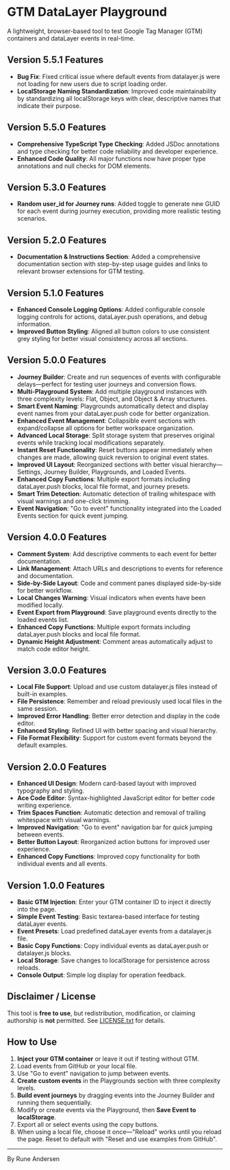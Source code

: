 # GTM DataLayer Playground

A lightweight, browser-based tool to test Google Tag Manager (GTM) containers and dataLayer events in real-time.

## Version 5.5.1 Features

- **Bug Fix**: Fixed critical issue where default events from datalayer.js were not loading for new users due to script loading order.
- **LocalStorage Naming Standardization**: Improved code maintainability by standardizing all localStorage keys with clear, descriptive names that indicate their purpose.

## Version 5.5.0 Features

- **Comprehensive TypeScript Type Checking**: Added JSDoc annotations and type checking for better code reliability and developer experience.
- **Enhanced Code Quality**: All major functions now have proper type annotations and null checks for DOM elements.

## Version 5.3.0 Features

- **Random user_id for Journey runs**: Added toggle to generate new GUID for each event during journey execution, providing more realistic testing scenarios.

## Version 5.2.0 Features

- **Documentation & Instructions Section**: Added a comprehensive documentation section with step-by-step usage guides and links to relevant browser extensions for GTM testing.

## Version 5.1.0 Features

- **Enhanced Console Logging Options**: Added configurable console logging controls for actions, dataLayer.push operations, and debug information.
- **Improved Button Styling**: Aligned all button colors to use consistent grey styling for better visual consistency across all sections.

## Version 5.0.0 Features

- **Journey Builder**: Create and run sequences of events with configurable delays—perfect for testing user journeys and conversion flows.
- **Multi-Playground System**: Add multiple playground instances with three complexity levels: Flat, Object, and Object & Array structures.
- **Smart Event Naming**: Playgrounds automatically detect and display event names from your dataLayer.push code for better organization.
- **Enhanced Event Management**: Collapsible event sections with expand/collapse all options for better workspace organization.
- **Advanced Local Storage**: Split storage system that preserves original events while tracking local modifications separately.
- **Instant Reset Functionality**: Reset buttons appear immediately when changes are made, allowing quick reversion to original event states.
- **Improved UI Layout**: Reorganized sections with better visual hierarchy—Settings, Journey Builder, Playgrounds, and Loaded Events.
- **Enhanced Copy Functions**: Multiple export formats including dataLayer.push blocks, local file format, and journey presets.
- **Smart Trim Detection**: Automatic detection of trailing whitespace with visual warnings and one-click trimming.
- **Event Navigation**: "Go to event" functionality integrated into the Loaded Events section for quick event jumping.

## Version 4.0.0 Features

- **Comment System**: Add descriptive comments to each event for better documentation.
- **Link Management**: Attach URLs and descriptions to events for reference and documentation.
- **Side-by-Side Layout**: Code and comment panes displayed side-by-side for better workflow.
- **Local Changes Warning**: Visual indicators when events have been modified locally.
- **Event Export from Playground**: Save playground events directly to the loaded events list.
- **Enhanced Copy Functions**: Multiple export formats including dataLayer.push blocks and local file format.
- **Dynamic Height Adjustment**: Comment areas automatically adjust to match code editor height.

## Version 3.0.0 Features

- **Local File Support**: Upload and use custom datalayer.js files instead of built-in examples.
- **File Persistence**: Remember and reload previously used local files in the same session.
- **Improved Error Handling**: Better error detection and display in the code editor.
- **Enhanced Styling**: Refined UI with better spacing and visual hierarchy.
- **File Format Flexibility**: Support for custom event formats beyond the default examples.

## Version 2.0.0 Features

- **Enhanced UI Design**: Modern card-based layout with improved typography and styling.
- **Ace Code Editor**: Syntax-highlighted JavaScript editor for better code writing experience.
- **Trim Spaces Function**: Automatic detection and removal of trailing whitespace with visual warnings.
- **Improved Navigation**: "Go to event" navigation bar for quick jumping between events.
- **Better Button Layout**: Reorganized action buttons for improved user experience.
- **Enhanced Copy Functions**: Improved copy functionality for both individual events and all events.

## Version 1.0.0 Features

- **Basic GTM Injection**: Enter your GTM container ID to inject it directly into the page.
- **Simple Event Testing**: Basic textarea-based interface for testing dataLayer events.
- **Event Presets**: Load predefined dataLayer events from a datalayer.js file.
- **Basic Copy Functions**: Copy individual events as dataLayer.push or datalayer.js blocks.
- **Local Storage**: Save changes to localStorage for persistence across reloads.
- **Console Output**: Simple log display for operation feedback.

## Disclaimer / License

This tool is **free to use**, but redistribution, modification, or claiming authorship is **not** permitted. See [LICENSE.txt](LICENSE.txt) for details.

## How to Use

1. **Inject your GTM container** or leave it out if testing without GTM.
2. Load events from GitHub or your local file.
3. Use "Go to event" navigation to jump between events.
4. **Create custom events** in the Playgrounds section with three complexity levels.
5. **Build event journeys** by dragging events into the Journey Builder and running them sequentially.
6. Modify or create events via the Playground, then **Save Event to localStorage**.
7. Export all or select events using the copy buttons.
8. When using a local file, choose it once—"Reload" works until you reload the page. Reset to default with "Reset and use examples from GitHub".

---
By Rune Andersen
